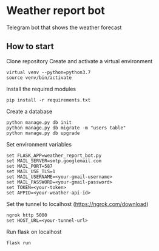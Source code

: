 # Weather report bot

Telegram bot that shows the weather forecast

## How to start
Clone repository
Create and activate a virtual environment

```commandline
virtual venv --python=python3.7
source venv/bin/activate
```
Install the required modules
```commandline
pip install -r requirements.txt
```
Create a database
```commandline
python manage.py db init
python manage.py db migrate -m "users table"
python manage.py db upgrade
```
Set environment variables
```commandline
set FLASK_APP=weather_report_bot.py
set MAIL_SERVER=smtp.googlemail.com
set MAIL_PORT=587
set MAIL_USE_TLS=1
set MAIL_USERNAME=<your-gmail-username>
set MAIL_PASSWORD=<your-gmail-password>
set TOKEN=<your-token>
set APPID=<your-weather-api-id>
```
Set the tunnel to localhost (https://ngrok.com/download)
```commandline
ngrok http 5000
set HOST_URL=<your-tunnel-url>
```
Run flask on localhost
```commandline
flask run
```
